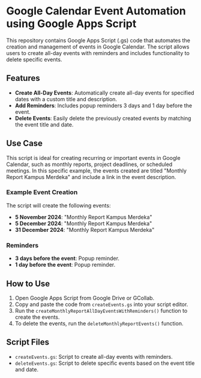 # Google Calendar Event Automation using Google Apps Script

This repository contains Google Apps Script (.gs) code that automates the creation and management of events in Google Calendar. The script allows users to create all-day events with reminders and includes functionality to delete specific events.

## Features
- **Create All-Day Events**: Automatically create all-day events for specified dates with a custom title and description.
- **Add Reminders**: Includes popup reminders 3 days and 1 day before the event.
- **Delete Events**: Easily delete the previously created events by matching the event title and date.

## Use Case
This script is ideal for creating recurring or important events in Google Calendar, such as monthly reports, project deadlines, or scheduled meetings. In this specific example, the events created are titled "Monthly Report Kampus Merdeka" and include a link in the event description.

### Example Event Creation
The script will create the following events:
- **5 November 2024**: "Monthly Report Kampus Merdeka"
- **5 December 2024**: "Monthly Report Kampus Merdeka"
- **31 December 2024**: "Monthly Report Kampus Merdeka"

### Reminders
- **3 days before the event**: Popup reminder.
- **1 day before the event**: Popup reminder.

## How to Use
1. Open Google Apps Script from Google Drive or GCollab.
2. Copy and paste the code from `createEvents.gs` into your script editor.
3. Run the `createMonthlyReportAllDayEventsWithReminders()` function to create the events.
4. To delete the events, run the `deleteMonthlyReportEvents()` function.

## Script Files
- `createEvents.gs`: Script to create all-day events with reminders.
- `deleteEvents.gs`: Script to delete specific events based on the event title and date.
